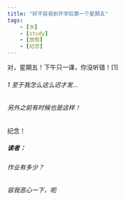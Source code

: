 ```yaml
---
title: "好不容易到开学后第一个星期五"
tags:
    - [水]
    - [study]
    - [放假]
    - [纪念]
---
```


对，星期五！下午只一课，你没听错！[1]

###### 1 至于我怎么这么迟才发...

###### 另外之前有时候也是这样！

纪念！

##### 读者： 
###### 作业有多少？
###### 容我恶心一下，呃
